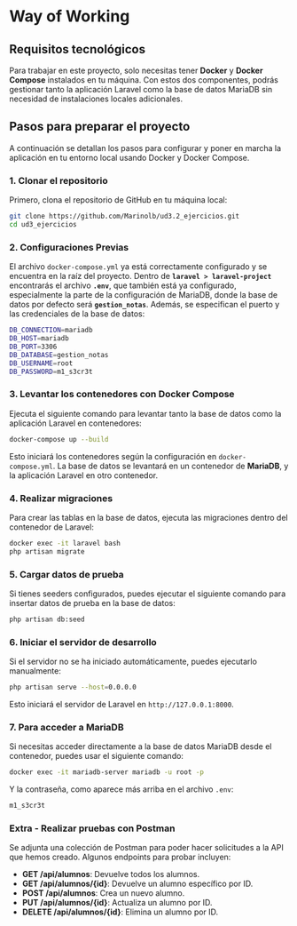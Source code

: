 # Way of Working

## Requisitos tecnológicos

Para trabajar en este proyecto, solo necesitas tener **Docker** y **Docker Compose** instalados en tu máquina. Con estos dos componentes, podrás gestionar tanto la aplicación Laravel como la base de datos MariaDB sin necesidad de instalaciones locales adicionales.

## Pasos para preparar el proyecto

A continuación se detallan los pasos para configurar y poner en marcha la aplicación en tu entorno local usando Docker y Docker Compose.

### 1. Clonar el repositorio

Primero, clona el repositorio de GitHub en tu máquina local:

```bash
git clone https://github.com/Marinolb/ud3.2_ejercicios.git  
cd ud3_ejercicios
``` 

### 2. Configuraciones Previas

El archivo `docker-compose.yml` ya está correctamente configurado y se encuentra en la raíz del proyecto. Dentro de **`laravel > laravel-project`** encontrarás el archivo **`.env`**, que también está ya configurado, especialmente la parte de la configuración de MariaDB, donde la base de datos por defecto será **`gestion_notas`**. Además, se especifican el puerto y las credenciales de la base de datos:

```bash
DB_CONNECTION=mariadb  
DB_HOST=mariadb  
DB_PORT=3306  
DB_DATABASE=gestion_notas  
DB_USERNAME=root  
DB_PASSWORD=m1_s3cr3t
```

### 3. Levantar los contenedores con Docker Compose

Ejecuta el siguiente comando para levantar tanto la base de datos como la aplicación Laravel en contenedores:

```bash
docker-compose up --build
```

Esto iniciará los contenedores según la configuración en `docker-compose.yml`. La base de datos se levantará en un contenedor de **MariaDB**, y la aplicación Laravel en otro contenedor.

### 4. Realizar migraciones

Para crear las tablas en la base de datos, ejecuta las migraciones dentro del contenedor de Laravel:

```bash
docker exec -it laravel bash  
php artisan migrate
```

### 5. Cargar datos de prueba

Si tienes seeders configurados, puedes ejecutar el siguiente comando para insertar datos de prueba en la base de datos:

```bash
php artisan db:seed
```

### 6. Iniciar el servidor de desarrollo

Si el servidor no se ha iniciado automáticamente, puedes ejecutarlo manualmente:

```bash
php artisan serve --host=0.0.0.0
```

Esto iniciará el servidor de Laravel en `http://127.0.0.1:8000`.

### 7. Para acceder a MariaDB

Si necesitas acceder directamente a la base de datos MariaDB desde el contenedor, puedes usar el siguiente comando:

```bash
docker exec -it mariadb-server mariadb -u root -p
```

Y la contraseña, como aparece más arriba en el archivo `.env`:

```bash
m1_s3cr3t
```

### Extra - Realizar pruebas con Postman

Se adjunta una colección de Postman para poder hacer solicitudes a la API que hemos creado. Algunos endpoints para probar incluyen:

- **GET /api/alumnos**: Devuelve todos los alumnos.
- **GET /api/alumnos/{id}**: Devuelve un alumno específico por ID.
- **POST /api/alumnos**: Crea un nuevo alumno.
- **PUT /api/alumnos/{id}**: Actualiza un alumno por ID.
- **DELETE /api/alumnos/{id}**: Elimina un alumno por ID.
